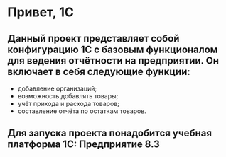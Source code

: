 # Привет, 1С

## Данный проект представляет собой конфигурацию 1С с базовым функционалом для ведения отчётности на предприятии. Он включает в себя следующие функции:
- добавление организаций;
- возможность добавлять товары;
- учёт прихода и расхода товаров;
- составление отчёта по остаткам товаров.

## Для запуска проекта понадобится учебная платформа 1С: Предприятие 8.3